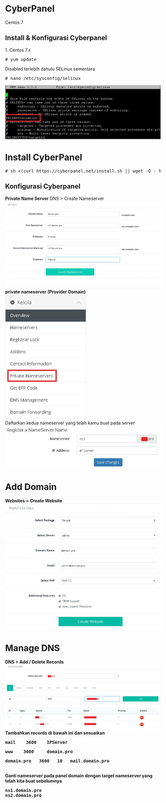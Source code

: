 # CyberPanel
Centos 7
<h2>Install & Konfigurasi Cyberpanel</h2>
<p>1. Centos 7.x
<pre># yum update</pre>
Disabled terlebih dahulu SELinux sementara
<pre># nano /etc/sysconfig/selinux</pre>
<img src="https://raw.githubusercontent.com/irtec/CyberPanel/master/selinux.jpeg">

# Install CyberPanel
<pre># sh <(curl https://cyberpanel.net/install.sh || wget -O - https://cyberpanel.net/install.sh)</pre>
<h2>Konfigurasi Cyberpanel</h2>

<b>Private Name Server</b>
DNS > Create Nameserver
<img src="https://raw.githubusercontent.com/irtec/CyberPanel/master/ns.jpeg">
<b>private nameserver (Provider Domain)</b>
<br>
<img src="https://raw.githubusercontent.com/irtec/CyberPanel/master/PNS.jpeg">
<br>
Daftarkan kedua nameserver yang telah kamu buat pada server
<br>
<img src="https://raw.githubusercontent.com/irtec/CyberPanel/master/RegNS.jpeg">

# Add Domain
<b>Websites > Create Website
<br>
<img src="https://raw.githubusercontent.com/irtec/CyberPanel/master/adddom.jpeg">

# Manage DNS
<b>DNS > Add / Delete Records
<br>
<img src="https://raw.githubusercontent.com/irtec/CyberPanel/master/addrec.jpeg">
Tambahkan records di bawah ini dan sesuaikan
<pre>mail    3600    IPServer</pre>
<pre>www    3600     domain.pro</pre>
<pre>domain.pro   3600   10   mail.domain.pro</pre>
<br>
Ganti nameserver pada panel domain dengan target nameserver yang telah kita buat sebelumnya
<pre>ns1.domain.pro
ns2.domain.pro</pre>
